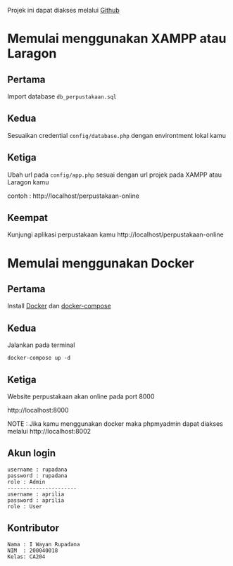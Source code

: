 Projek ini dapat diakses melalui [Github](https://github.com/rupadana/perpustakaan-online)

# Memulai menggunakan XAMPP atau Laragon
## Pertama
Import database ``db_perpustakaan.sql``

## Kedua

Sesuaikan credential ``config/database.php`` dengan environtment lokal kamu

## Ketiga

Ubah url pada ``config/app.php`` sesuai dengan url projek pada XAMPP atau Laragon kamu

contoh : http://localhost/perpustakaan-online


## Keempat
Kunjungi aplikasi perpustakaan kamu http://localhost/perpustakaan-online



# Memulai menggunakan Docker

## Pertama 

Install  [Docker](https://www.docker.com/) dan [docker-compose](https://docs.docker.com/compose/install/)


## Kedua

Jalankan pada terminal
```
docker-compose up -d
```


## Ketiga

Website perpustakaan akan online pada port 8000


http://localhost:8000

NOTE : Jika kamu menggunakan docker maka phpmyadmin dapat diakses melalui http://localhost:8002
## Akun login

```
username : rupadana
password : rupadana
role : Admin
----------------------
username : aprilia
password : aprilia
role : User

```



## Kontributor

```
Nama : I Wayan Rupadana
NIM  : 200040018
Kelas: CA204
```